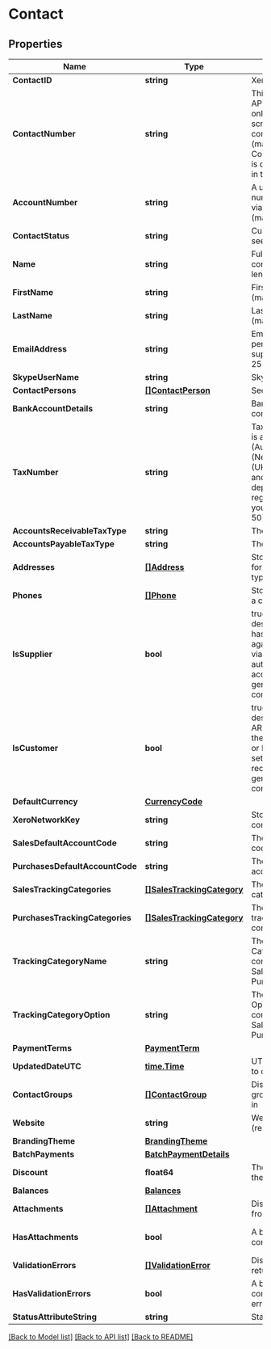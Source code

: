 # Contact

## Properties

Name | Type | Description | Notes
------------ | ------------- | ------------- | -------------
**ContactID** | **string** | Xero identifier | [optional] 
**ContactNumber** | **string** | This can be updated via the API only i.e. This field is read only on the Xero contact screen, used to identify contacts in external systems (max length &#x3D; 50). If the Contact Number is used, this is displayed as Contact Code in the Contacts UI in Xero. | [optional] 
**AccountNumber** | **string** | A user defined account number. This can be updated via the API and the Xero UI (max length &#x3D; 50) | [optional] 
**ContactStatus** | **string** | Current status of a contact – see contact status types | [optional] 
**Name** | **string** | Full name of contact/organisation (max length &#x3D; 255) | [optional] 
**FirstName** | **string** | First name of contact person (max length &#x3D; 255) | [optional] 
**LastName** | **string** | Last name of contact person (max length &#x3D; 255) | [optional] 
**EmailAddress** | **string** | Email address of contact person (umlauts not supported) (max length  &#x3D; 255) | [optional] 
**SkypeUserName** | **string** | Skype user name of contact | [optional] 
**ContactPersons** | [**[]ContactPerson**](ContactPerson.md) | See contact persons | [optional] 
**BankAccountDetails** | **string** | Bank account number of contact | [optional] 
**TaxNumber** | **string** | Tax number of contact – this is also known as the ABN (Australia), GST Number (New Zealand), VAT Number (UK) or Tax ID Number (US and global) in the Xero UI depending on which regionalized version of Xero you are using (max length &#x3D; 50) | [optional] 
**AccountsReceivableTaxType** | **string** | The tax type from TaxRates | [optional] 
**AccountsPayableTaxType** | **string** | The tax type from TaxRates | [optional] 
**Addresses** | [**[]Address**](Address.md) | Store certain address types for a contact – see address types | [optional] 
**Phones** | [**[]Phone**](Phone.md) | Store certain phone types for a contact – see phone types | [optional] 
**IsSupplier** | **bool** | true or false – Boolean that describes if a contact that has any AP  invoices entered against them. Cannot be set via PUT or POST – it is automatically set when an accounts payable invoice is generated against this contact. | [optional] 
**IsCustomer** | **bool** | true or false – Boolean that describes if a contact has any AR invoices entered against them. Cannot be set via PUT or POST – it is automatically set when an accounts receivable invoice is generated against this contact. | [optional] 
**DefaultCurrency** | [**CurrencyCode**](CurrencyCode.md) |  | [optional] 
**XeroNetworkKey** | **string** | Store XeroNetworkKey for contacts. | [optional] 
**SalesDefaultAccountCode** | **string** | The default sales account code for contacts | [optional] 
**PurchasesDefaultAccountCode** | **string** | The default purchases account code for contacts | [optional] 
**SalesTrackingCategories** | [**[]SalesTrackingCategory**](SalesTrackingCategory.md) | The default sales tracking categories for contacts | [optional] 
**PurchasesTrackingCategories** | [**[]SalesTrackingCategory**](SalesTrackingCategory.md) | The default purchases tracking categories for contacts | [optional] 
**TrackingCategoryName** | **string** | The name of the Tracking Category assigned to the contact under SalesTrackingCategories and PurchasesTrackingCategories | [optional] 
**TrackingCategoryOption** | **string** | The name of the Tracking Option assigned to the contact under SalesTrackingCategories and PurchasesTrackingCategories | [optional] 
**PaymentTerms** | [**PaymentTerm**](PaymentTerm.md) |  | [optional] 
**UpdatedDateUTC** | [**time.Time**](time.Time.md) | UTC timestamp of last update to contact | [optional] [readonly] 
**ContactGroups** | [**[]ContactGroup**](ContactGroup.md) | Displays which contact groups a contact is included in | [optional] 
**Website** | **string** | Website address for contact (read only) | [optional] [readonly] 
**BrandingTheme** | [**BrandingTheme**](BrandingTheme.md) |  | [optional] 
**BatchPayments** | [**BatchPaymentDetails**](BatchPaymentDetails.md) |  | [optional] 
**Discount** | **float64** | The default discount rate for the contact (read only) | [optional] [readonly] 
**Balances** | [**Balances**](Balances.md) |  | [optional] 
**Attachments** | [**[]Attachment**](Attachment.md) | Displays array of attachments from the API | [optional] 
**HasAttachments** | **bool** | A boolean to indicate if a contact has an attachment | [optional] [default to false]
**ValidationErrors** | [**[]ValidationError**](ValidationError.md) | Displays validation errors returned from the API | [optional] 
**HasValidationErrors** | **bool** | A boolean to indicate if a contact has an validation errors | [optional] [default to false]
**StatusAttributeString** | **string** | Status of object | [optional] 

[[Back to Model list]](../README.md#documentation-for-models) [[Back to API list]](../README.md#documentation-for-api-endpoints) [[Back to README]](../README.md)


